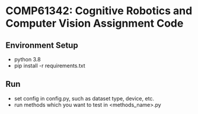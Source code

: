 # COMP61342: Cognitive Robotics and Computer Vision Assignment Code
## Environment Setup
- python 3.8
- pip install -r requirements.txt

## Run
- set config in config.py, such as dataset type, device, etc.
- run methods which you want to test in <methods_name>.py
